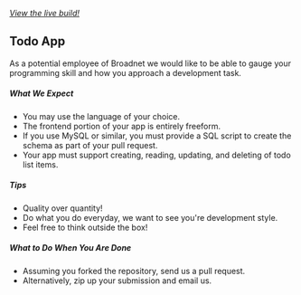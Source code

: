 [*View the live build!*](https://ryanbahan.github.io/broadnet-todo/)

## Todo App

As a potential employee of Broadnet we would like to be able to gauge your programming skill and how you approach a development task.

##### What We Expect

* You may use the language of your choice.
* The frontend portion of your app is entirely freeform.
* If you use MySQL or similar, you must provide a SQL script to create the schema as part of your pull request.
* Your app must support creating, reading, updating, and deleting of todo list items.

##### Tips

* Quality over quantity!
* Do what you do everyday, we want to see you're development style.
* Feel free to think outside the box!

##### What to Do When You Are Done

* Assuming you forked the repository, send us a pull request.
* Alternatively, zip up your submission and email us.
